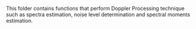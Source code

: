 This folder contains functions that perform Doppler Processing technique such as spectra estimation, noise level determination and spectral moments estimation.
